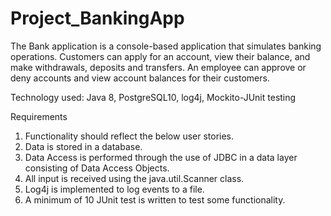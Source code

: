 # Project_BankingApp

The Bank application is a console-based application that simulates banking operations. Customers can apply for an account, view their balance, and make withdrawals, deposits and transfers. An employee can approve or deny accounts and view account balances for their customers. 

Technology used:
Java 8, PostgreSQL10, log4j, Mockito-JUnit testing

Requirements
1. Functionality should reflect the below user stories.
2. Data is stored in a database.
3. Data Access is performed through the use of JDBC in a data layer consisting of Data Access Objects.
4. All input is received using the java.util.Scanner class.
5. Log4j is implemented to log events to a file.
6. A minimum of 10 JUnit test is written to test some functionality.

